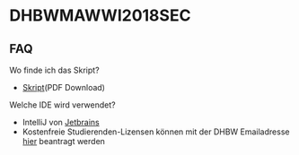 # DHBWMAWWI2018SEC

## FAQ
Wo finde ich das Skript?
* [Skript](https://gitlab.mubn.de/mubn/dhbwmawwi2018sec/blob/master/Vorlesung/ProgrammierenSkript.pdf)(PDF Download)


Welche IDE wird verwendet? 
* IntelliJ von [Jetbrains](http://www.jetbrains.de)
* Kostenfreie Studierenden-Lizensen können mit der DHBW Emailadresse [hier](https://www.jetbrains.com/student/) beantragt werden 


